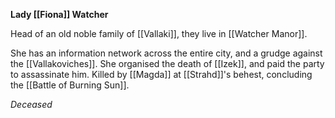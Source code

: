 **Lady [[Fiona]] Watcher**

Head of an old noble family of [[Vallaki]], they live in [[Watcher Manor]]. 

She has an information network across the entire city, and a grudge against the [[Vallakoviches]]. She organised the death of [[Izek]], and paid the party to assassinate him. Killed by [[Magda]] at [[Strahd]]'s behest, concluding the [[Battle of Burning Sun]].

*Deceased*